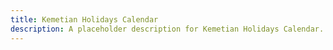 ```yaml
---
title: Kemetian Holidays Calendar
description: A placeholder description for Kemetian Holidays Calendar.
---
```


